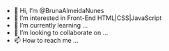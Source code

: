 - 👋 Hi, I’m @BrunaAlmeidaNunes
- 👀 I’m interested in Front-End HTML|CSS|JavaScript
- 🌱 I’m currently learning ...
- 💞️ I’m looking to collaborate on ...
- 📫 How to reach me ...

<!---
BrunaAlmeidaNunes/BrunaAlmeidaNunes is a ✨ special ✨ repository because its `README.md` (this file) appears on your GitHub profile.
You can click the Preview link to take a look at your changes.
--->
